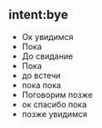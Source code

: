 ## intent:bye
- Ок увидимся
- Пока
- До свидание
- Пока
- до встечи
- пока пока
- Поговорим позже
- ок спасибо пока
- позже увидимся
